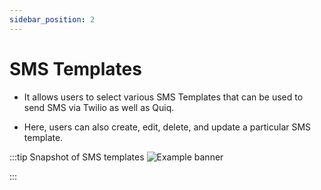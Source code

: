 ```yaml
---
sidebar_position: 2
---
```


# SMS Templates

- It allows users to select various SMS Templates that can be used to send SMS via Twilio as well as Quiq.

- Here, users can also create, edit, delete, and update a particular SMS template.

:::tip Snapshot of SMS templates
![Example banner](https://cyber-group.visualstudio.com/14387330-a399-4d18-9305-480aa7332758/_apis/git/repositories/159a0566-bccb-44c5-822c-e9817724fb96/Items?path=/.attachments/Screenshot%202023-05-23%20143656-f004ec12-64bd-413e-801f-4399ea3c4c8e.png&download=false&resolveLfs=true&%24format=octetStream&api-version=5.0-preview.1&sanitize=true&versionDescriptor.version=wikiMaster)

:::

